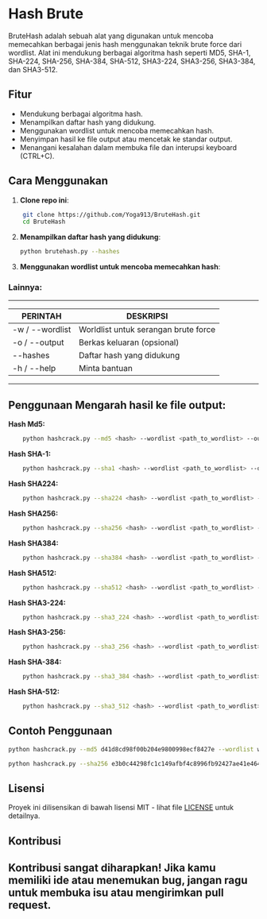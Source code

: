 # Hash Brute
BruteHash adalah sebuah alat yang digunakan untuk mencoba memecahkan berbagai jenis hash menggunakan teknik brute force dari wordlist. Alat ini mendukung berbagai algoritma hash seperti MD5, SHA-1, SHA-224, SHA-256, SHA-384, SHA-512, SHA3-224, SHA3-256, SHA3-384, dan SHA3-512.


## Fitur

- Mendukung berbagai algoritma hash.
- Menampilkan daftar hash yang didukung.
- Menggunakan wordlist untuk mencoba memecahkan hash.
- Menyimpan hasil ke file output atau mencetak ke standar output.
- Menangani kesalahan dalam membuka file dan interupsi keyboard (CTRL+C).


## Cara Menggunakan

1. **Clone repo ini**:

```bash
    git clone https://github.com/Yoga913/BruteHash.git
    cd BruteHash
```

2. **Menampilkan daftar hash yang didukung**:

    ```bash
    python brutehash.py --hashes
    ```

3. **Menggunakan wordlist untuk mencoba memecahkan hash**:

### Lainnya:
 ______________________________________________________
| PERINTAH      | DESKRIPSI                            |
| ------------- | -------------------------------------|
|-w / --wordlist| Worldlist untuk serangan brute force |
| -o / --output | Berkas keluaran (opsional)           |
| --hashes      | Daftar hash yang didukung            |
| -h / --help   | Minta bantuan                        |
--------------------------------------------------------
## Penggunaan Mengarah hasil ke file output:

**Hash Md5:**
```bash
    python hashcrack.py --md5 <hash> --wordlist <path_to_wordlist> --output <path_to_output_file>
```
**Hash SHA-1:**
```bash
    python hashcrack.py --sha1 <hash> --wordlist <path_to_wordlist> --output <path_to_output_file>
```

**Hash SHA224:**

```bash
    python hashcrack.py --sha224 <hash> --wordlist <path_to_wordlist> --output <path_to_output_file>
```

**Hash SHA256:**
```bash
    python hashcrack.py --sha256 <hash> --wordlist <path_to_wordlist> --output <path_to_output_file>
```
**Hash SHA384:**
```bash
    python hashcrack.py --sha384 <hash> --wordlist <path_to_wordlist> --output <path_to_output_file>
```
**Hash SHA512:**
```bash
    python hashcrack.py --sha512 <hash> --wordlist <path_to_wordlist> --output <path_to_output_file>
```

**Hash SHA3-224:**
```bash
    python hashcrack.py --sha3_224 <hash> --wordlist <path_to_wordlist> --output <path_to_output_file>
```
**Hash SHA3-256:**
```bash
    python hashcrack.py --sha3_256 <hash> --wordlist <path_to_wordlist> --output <path_to_output_file>
```
**Hash SHA-384:**
```Bash
    python hashcrack.py --sha3_384 <hash> --wordlist <path_to_wordlist> --output <path_to_output_file>
```
**Hash SHA-512:**
```Bash
    python hashcrack.py --sha3_512 <hash> --wordlist <path_to_wordlist> --output <path_to_output_file>
```

## Contoh Penggunaan

```bash
python hashcrack.py --md5 d41d8cd98f00b204e9800998ecf8427e --wordlist wordlist.txt

python hashcrack.py --sha256 e3b0c44298fc1c149afbf4c8996fb92427ae41e4649b934ca495991b7852b855 --wordlist wordlist.txt --output result.txt
```

## Lisensi

Proyek ini dilisensikan di bawah lisensi MIT - lihat file [LICENSE](LICENSE) untuk detailnya.

## Kontribusi

Kontribusi sangat diharapkan! Jika kamu memiliki ide atau menemukan bug, jangan ragu untuk membuka isu atau mengirimkan pull request.
---

